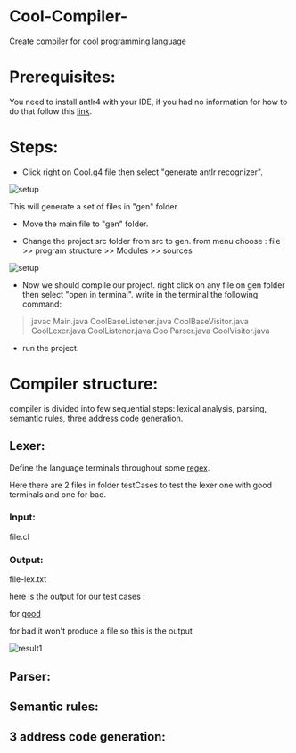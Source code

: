 # Cool-Compiler-
  Create compiler for cool programming language

# Prerequisites:
  You need to install antlr4 with your IDE, if you had no information for how to do that follow this [link](https://github.com/antlr/antlr4/blob/master/doc/java-target.md).


# Steps:

  * Click right on Cool.g4 file then select "generate antlr recognizer".
  
  ![setup](https://i.ibb.co/V2RQXSX/Capture.png)
  
  This will generate a set of files in "gen" folder.

  * Move the main file to "gen" folder.
  
  * Change the project src folder from src to gen.
  from menu choose : file >> program structure >> Modules >> sources
  
  ![setup](https://i.ibb.co/DR7Xsrn/Capture.png)

  * Now we should compile our project. 
   right click on any file on gen folder then select "open in terminal".
   write in the terminal the following command:
   
   >javac Main.java CoolBaseListener.java CoolBaseVisitor.java CoolLexer.java CoolListener.java CoolParser.java CoolVisitor.java

  * run the project.

# Compiler structure: 

  compiler is divided into few sequential steps: lexical analysis, parsing, semantic rules, three address code generation.

## Lexer:

   Define the language terminals throughout some [regex](https://www.rexegg.com/regex-quickstart.html).

   Here there are 2 files in folder testCases to test the lexer one with good terminals and one for bad.
  
### Input: 

  file.cl
  
### Output:

  file-lex.txt
  
  here is the output for our test cases : 
  
  for [good](https://github.com/Wafaaismail/Cool-Compiler-/blob/master/good.cl-lex)
  
  for bad it won't produce a file so this is the output
  
  ![result1](https://i.ibb.co/V9r4TTk/Capture.png)
  
## Parser:

## Semantic rules:

## 3 address code generation:


  
